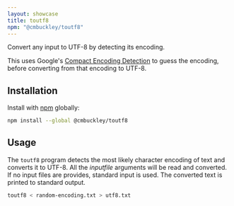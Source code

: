 ```yaml
---
layout: showcase
title: toutf8
npm: "@cmbuckley/toutf8"
---
```


Convert any input to UTF-8 by detecting its encoding.

This uses Google's [Compact Encoding Detection](https://github.com/google/compact_enc_det)
to guess the encoding, before converting from that encoding to UTF-8.

## Installation

Install with [npm](https://www.npmjs.com/) globally:

```bash
npm install --global @cmbuckley/toutf8
```

## Usage

The `toutf8` program detects the most likely character encoding of text and
converts it to UTF-8. All the _inputfile_ arguments will be read and converted.
If no input files are provides, standard input is used. The converted text is
printed to standard output.

```bash
toutf8 < random-encoding.txt > utf8.txt
```
